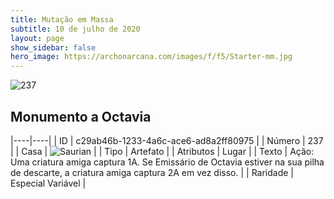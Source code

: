 ```yaml
---
title: Mutação em Massa
subtitle: 10 de julho de 2020
layout: page
show_sidebar: false
hero_image: https://archonarcana.com/images/f/f5/Starter-mm.jpg
---
```


![237](https://cdn.keyforgegame.com/media/card_front/pt/479_237_33G3JGXGRHGQ_pt.png)

## Monumento a Octavia

|----|----|
| ID | c29ab46b-1233-4a6c-ace6-ad8a2ff80975 |
| Número | 237 |
| Casa | ![Saurian](https://archonarcana.com/images/thumb/9/9e/Saurian_P.png/22px-Saurian_P.png "Sauro") |
| Tipo | Artefato |
| Atributos | Lugar |
| Texto | Ação: Uma criatura amiga captura 1A. Se Emissário de Octavia estiver na sua pilha de descarte, a criatura amiga captura 2A em vez disso. |
| Raridade | Especial Variável |
